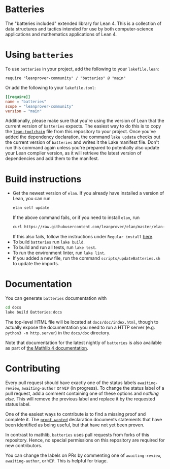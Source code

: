 # Batteries

The "batteries included" extended library for Lean 4. This is a collection of data structures and tactics intended for use by both computer-science applications and mathematics applications of Lean 4.

# Using `batteries`

To use `batteries` in your project, add the following to your `lakefile.lean`:
```lean
require "leanprover-community" / "batteries" @ "main"
```
Or add the following to your `lakefile.toml`:
```toml
[[require]]
name = "batteries"
scope = "leanprover-community"
version = "main"
```

Additionally, please make sure that you're using the version of Lean that the current version of `batteries` expects. The easiest way to do this is to copy the [`lean-toolchain`](./lean-toolchain) file from this repository to your project. Once you've added the dependency declaration, the command `lake update` checks out the current version of `batteries` and writes it the Lake manifest file. Don't run this command again unless you're prepared to potentially also update your Lean compiler version, as it will retrieve the latest version of dependencies and add them to the manifest.

# Build instructions

* Get the newest version of `elan`. If you already have installed a version of Lean, you can run
  ```sh
  elan self update
  ```
  If the above command fails, or if you need to install `elan`, run
  ```sh
  curl https://raw.githubusercontent.com/leanprover/elan/master/elan-init.sh -sSf | sh
  ```
  If this also fails, follow the instructions under `Regular install` [here](https://leanprover-community.github.io/get_started.html).
* To build `batteries` run `lake build`.
* To build and run all tests, run `lake test`.
* To run the environment linter, run `lake lint`.
* If you added a new file, run the command `scripts/updateBatteries.sh` to update the imports.

# Documentation

You can generate `batteries` documentation with

```sh
cd docs
lake build Batteries:docs
```

The top-level HTML file will be located at `docs/doc/index.html`, though to actually expose the
documentation you need to run a HTTP server (e.g. `python3 -m http.server`) in the `docs/doc` directory.

Note that documentation for the latest nightly of `batteries` is also available as part of [the Mathlib 4
documentation][mathlib4 docs].

[mathlib4 docs]: https://leanprover-community.github.io/mathlib4_docs/Batteries.html

# Contributing

Every pull request should have exactly one of the status labels `awaiting-review`, `awaiting-author`
or `WIP` (in progress).
To change the status label of a pull request, add a comment containing one of these options and
_nothing else_.
This will remove the previous label and replace it by the requested status label.

One of the easiest ways to contribute is to find a missing proof and complete it. The
[`proof_wanted`](https://github.com/search?q=repo%3Aleanprover-community%2Fbatteries+proof_wanted+language%3ALean&type=code&l=Lean)
declaration documents statements that have been identified as being useful, but that have not yet
been proven.

In contrast to mathlib, `batteries` uses pull requests from forks of this repository. Hence, no special permissions on this repository are required for new contributors.

You can change the labels on PRs by commenting one of `awaiting-review`, `awaiting-author`, or `WIP`. This is helpful for triage.
